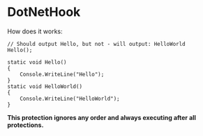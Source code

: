# DotNetHook

How does it works:

```
// Should output Hello, but not - will output: HelloWorld
Hello();

static void Hello()
{
    Console.WriteLine("Hello");
}
static void HelloWorld()
{
    Console.WriteLine("HelloWorld");
}

```

**This protection ignores any order and always executing after all protections.**
